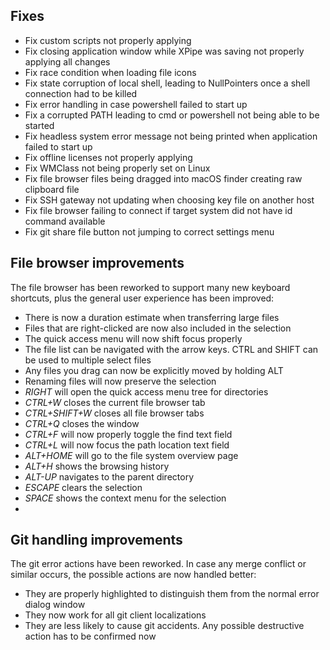 ## Fixes

- Fix custom scripts not properly applying
- Fix closing application window while XPipe was saving not properly applying all changes
- Fix race condition when loading file icons
- Fix state corruption of local shell, leading to NullPointers once a shell connection had to be killed
- Fix error handling in case powershell failed to start up
- Fix a corrupted PATH leading to cmd or powershell not being able to be started
- Fix headless system error message not being printed when application failed to start up
- Fix offline licenses not properly applying
- Fix WMClass not being properly set on Linux
- Fix file browser files being dragged into macOS finder creating raw clipboard file
- Fix SSH gateway not updating when choosing key file on another host
- Fix file browser failing to connect if target system did not have id command available
- Fix git share file button not jumping to correct settings menu

## File browser improvements

The file browser has been reworked to support many new keyboard shortcuts, plus the general user experience has been improved:

- There is now a duration estimate when transferring large files
- Files that are right-clicked are now also included in the selection
- The quick access menu will now shift focus properly
- The file list can be navigated with the arrow keys. CTRL and SHIFT can be used to multiple select files
- Any files you drag can now be explicitly moved by holding ALT
- Renaming files will now preserve the selection
- *RIGHT* will open the quick access menu tree for directories
- *CTRL+W* closes the current file browser tab
- *CTRL+SHIFT+W* closes all file browser tabs
- *CTRL+Q* closes the window
- *CTRL+F* will now properly toggle the find text field
- *CTRL+L* will now focus the path location text field
- *ALT+HOME* will go to the file system overview page
- *ALT+H* shows the browsing history
- *ALT-UP* navigates to the parent directory
- *ESCAPE* clears the selection
- *SPACE* shows the context menu for the selection
- 
## Git handling improvements

The git error actions have been reworked. In case any merge conflict or similar occurs, the possible actions are now handled better:
- They are properly highlighted to distinguish them from the normal error dialog window
- They now work for all git client localizations
- They are less likely to cause git accidents. Any possible destructive action has to be confirmed now
